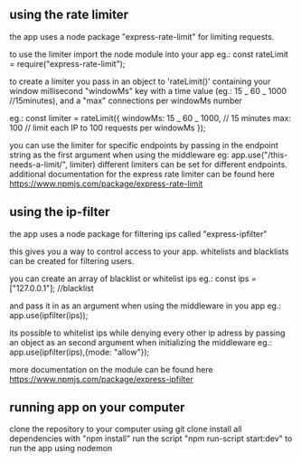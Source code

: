 ## using the rate limiter

the app uses a node package "express-rate-limit" for limiting requests.

to use the limiter import the node module into your app
eg.: const rateLimit = require("express-rate-limit");

to create a limiter you pass in an object to 'rateLimit()' containing your window millisecond "windowMs" key with a time value (eg.: 15 _ 60 _ 1000 //15minutes), and a "max" connections per windowMs number

eg.: const limiter = rateLimit({
windowMs: 15 _ 60 _ 1000, // 15 minutes
max: 100 // limit each IP to 100 requests per windowMs
});

you can use the limiter for specific endpoints by passing in the endpoint string as the first argument when using the middleware eg: app.use("/this-needs-a-limit/", limiter) different limiters can be set for different endpoints.
additional documentation for the express rate limiter can be found here https://www.npmjs.com/package/express-rate-limit

## using the ip-filter

the app uses a node package for filtering ips called "express-ipfilter"

this gives you a way to control access to your app.
whitelists and blacklists can be created for filtering users.

you can create an array of blacklist or whitelist ips
eg.: const ips = ["127.0.0.1"]; //blacklist

and pass it in as an argument when using the middleware in you app
eg.: app.use(ipfilter(ips));

its possible to whitelist ips while denying every other ip adress by passing an object as an second argument when initializing the middleware
eg.: app.use(ipfilter(ips),{mode: "allow"});

more documentation on the module can be found here https://www.npmjs.com/package/express-ipfilter

## running app on your computer

clone the repository to your computer using git clone
install all dependencies with "npm install"
run the script "npm run-script start:dev" to run the app using nodemon
